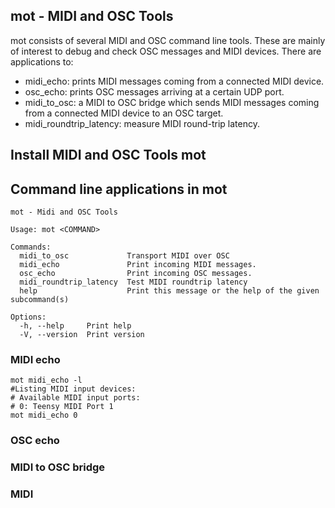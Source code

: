 
mot - MIDI and OSC Tools
------------------------

mot consists of several MIDI and OSC command line tools. These are mainly of interest to debug and check OSC messages and MIDI devices. There are applications to:
* midi_echo: prints MIDI messages coming from a connected MIDI device.
* osc_echo: prints OSC messages arriving at a certain UDP port.
* midi_to_osc: a MIDI to OSC bridge which sends MIDI messages coming from a connected MIDI device to an OSC target.
* midi_roundtrip_latency: measure MIDI round-trip latency.

## Install MIDI and OSC Tools mot


## Command line applications in mot

~~~~~~
mot - Midi and OSC Tools

Usage: mot <COMMAND>

Commands:
  midi_to_osc             Transport MIDI over OSC
  midi_echo               Print incoming MIDI messages.
  osc_echo                Print incoming OSC messages.
  midi_roundtrip_latency  Test MIDI roundtrip latency
  help                    Print this message or the help of the given subcommand(s)

Options:
  -h, --help     Print help
  -V, --version  Print version
~~~~~~

### MIDI echo



~~~~~~
mot midi_echo -l
#Listing MIDI input devices:
# Available MIDI input ports:
# 0: Teensy MIDI Port 1
mot midi_echo 0
~~~~~~

### OSC echo

### MIDI to OSC bridge

### MIDI 


